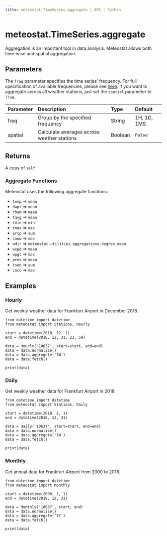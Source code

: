 ```yaml
---
title: meteostat.TimeSeries.aggregate | API | Python
---
```


# meteostat.TimeSeries.aggregate

Aggregation is an important tool in data analysis. Meteostat allows both time-wise and spatial aggregation.

## Parameters

The `freq` parameter specifies the time series' frequency. For full specification of available frequencies, please see [here](https://pandas.pydata.org/pandas-docs/stable/user_guide/timeseries.html#offset-aliases). If you want to aggregate across all weather stations, just set the `spatial` parameter to `True`.

| **Parameter** | **Description**                            | **Type** | **Default** |
| :------------ | :----------------------------------------- | :------- | :---------- |
| freq          | Group by the specified frequency           | String   | 1H, 1D, 1MS |
| spatial       | Calculate averages across weather stations | Boolean  | `False`     |

## Returns

A copy of `self`

### Aggregate Functions

Meteostat uses the following aggregate functions:

* `temp` => `mean`
* `dwpt` => `mean`
* `rhum` => `mean`
* `tavg` => `mean`
* `tmin` => `min`
* `tmax` => `max`
* `prcp` => `sum`
* `snow` => `max`
* `wdir` => `meteostat.utilities.aggregations.degree_mean`
* `wspd` => `mean`
* `wpgt` => `max`
* `pres` => `mean`
* `tsun` => `sum`
* `coco` => `max`

## Examples

### Hourly

Get weekly weather data for Frankfurt Airport in December 2018.

```python{9}
from datetime import datetime
from meteostat import Stations, Hourly

start = datetime(2018, 12, 1)
end = datetime(2018, 12, 31, 23, 59)

data = Hourly('10637', start=start, end=end)
data = data.normalize()
data = data.aggregate('1W')
data = data.fetch()

print(data)
```

### Daily

Get weekly weather data for Frankfurt Airport in 2018.

```python{9}
from datetime import datetime
from meteostat import Stations, Daily

start = datetime(2018, 1, 1)
end = datetime(2018, 12, 31)

data = Daily('10637', start=start, end=end)
data = data.normalize()
data = data.aggregate('1W')
data = data.fetch()

print(data)
```

### Monthly

Get annual data for Frankfurt Airport from 2000 to 2018.

```python{9}
from datetime import datetime
from meteostat import Monthly

start = datetime(2000, 1, 1)
end = datetime(2018, 12, 31)

data = Monthly('10637', start, end)
data = data.normalize()
data = data.aggregate('1Y')
data = data.fetch()

print(data)
```
